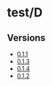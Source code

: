 # test/D

## Versions

* [0.1.1](./0.1.1/)
* [0.1.3](./0.1.3/)
* [0.1.4](./0.1.4/)
* [0.1.2](./0.1.2/)
